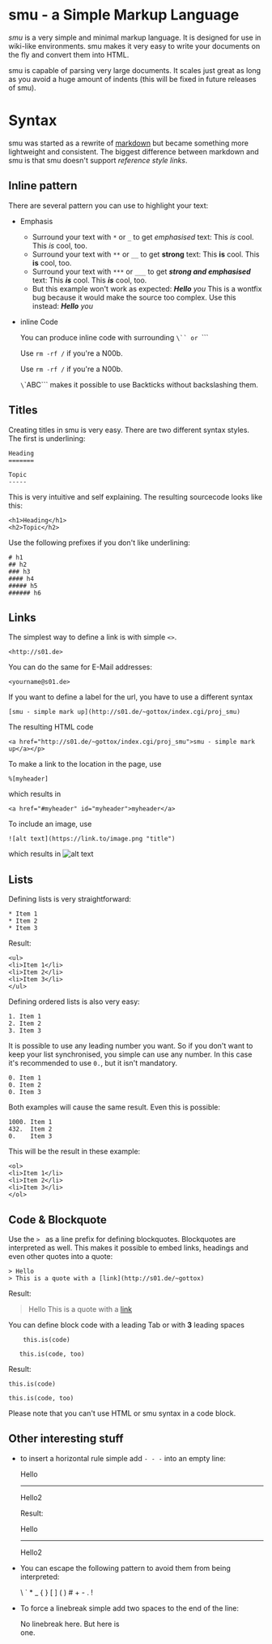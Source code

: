 smu - a Simple Markup Language
==============================

_smu_ is a very simple and minimal markup language. It is designed for use in
wiki-like environments. smu makes it very easy to write your documents on the
fly and convert them into HTML.

smu is capable of parsing very large documents. It scales just great as long
as you avoid a huge amount of indents (this will be fixed in future releases
of smu).

Syntax
======

smu was started as a rewrite of
[markdown](http://daringfireball.net/projects/markdown/) but became something
more lightweight and consistent. The biggest difference between markdown and smu
is that smu doesn't support _reference style links_.

Inline pattern
--------------

There are several pattern you can use to highlight your text:

* Emphasis
  * Surround your text with `*` or `_` to get *emphasised* text:
    	This *is* cool.
    	This _is_ cool, too.
  * Surround your text with `**` or `__` to get **strong** text:
    	This **is** cool.
    	This __is__ cool, too.
  * Surround your text with `***` or `___` to get ***strong and emphasised*** text:
    	This ***is*** cool.
    	This ___is___ cool, too.
  * But this example won't work as expected:
    	***Hello** you*
    This is a wontfix bug because it would make the source too complex.
    Use this instead:
    	***Hello*** *you*

* inline Code

  You can produce inline code with surrounding `\`` or `\`\``

  	Use `rm -rf /` if you're a N00b.

  	Use ``rm -rf /`` if you're a N00b.

  `\`\`ABC\`\`` makes it possible to use Backticks without backslashing them.


Titles
------

Creating titles in smu is very easy. There are two different syntax styles. The
first is underlining:

	Heading
	=======
	
	Topic
	-----

This is very intuitive and self explaining. The resulting sourcecode looks like
this:

	<h1>Heading</h1>
	<h2>Topic</h2>

Use the following prefixes if you don't like underlining:

	# h1
	## h2
	### h3
	#### h4
	##### h5
	###### h6

Links
-----

The simplest way to define a link is with simple `<>`.

	<http://s01.de>

You can do the same for E-Mail addresses:

	<yourname@s01.de>

If you want to define a label for the url, you have to use a different syntax

	[smu - simple mark up](http://s01.de/~gottox/index.cgi/proj_smu)

The resulting HTML code

	<a href="http://s01.de/~gottox/index.cgi/proj_smu">smu - simple mark up</a></p>

To make a link to the location in the page, use

	%[myheader]

which results in

	<a href="#myheader" id="myheader">myheader</a>

To include an image, use

	![alt text](https://link.to/image.png "title")

which results in
	<img src="https://link.to/image.png" alt="alt text" title="title" />

Lists
-----

Defining lists is very straightforward:

	* Item 1
	* Item 2
	* Item 3

Result:

	<ul>
	<li>Item 1</li>
	<li>Item 2</li>
	<li>Item 3</li>
	</ul>

Defining ordered lists is also very easy:

	1. Item 1
	2. Item 2
	3. Item 3

It is possible to use any leading number you want. So if you don't want to keep
your list synchronised, you simple can use any number. In this case it's
recommended to use `0.`, but it isn't mandatory.

	0. Item 1
	0. Item 2
	0. Item 3

Both examples will cause the same result. Even this is possible:

	1000. Item 1
	432.  Item 2
	0.    Item 3

This will be the result in these example:

	<ol>
	<li>Item 1</li>
	<li>Item 2</li>
	<li>Item 3</li>
	</ol>

Code & Blockquote
-----------------

Use the `> ` as a line prefix for defining blockquotes. Blockquotes are
interpreted as well. This makes it possible to embed links, headings and even
other quotes into a quote:

	> Hello
	> This is a quote with a [link](http://s01.de/~gottox)

Result:
	<blockquote><p>
	Hello
	This is a quote with a <a href="http://s01.de/~gottox">link</a></p>
	</blockquote>


You can define block code with a leading Tab or with __3__ leading spaces

		this.is(code)
	
	   this.is(code, too)

Result:
	<pre><code>this.is(code)</code></pre>
	<pre><code>this.is(code, too)
	</code></pre>

Please note that you can't use HTML or smu syntax in a code block.

Other interesting stuff
-----------------------

* to insert a horizontal rule simple add `- - -` into an empty line:

  	Hello
  	- - -
  	Hello2

  Result:
  	<p>
  	Hello
  	<hr />
  	
  	Hello2</p>

* You can escape the following pattern to avoid them from being interpreted:

  	\ ` * _ { } [ ] ( ) # + - . !

* To force a linebreak simple add two spaces to the end of the line:

  	No linebreak
  	here.
  	But here is  
  	one.
